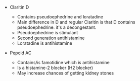   * Claritin D

    * Contains pseudoephedrine and loratadine
    * Main difference in D and regular Claritin is that D contains pseudoephedrine. it's a decongestant. 
    * Pseudoephedrine is stimulant
    * Second generation antihistamine 
    * Loratadine is antihistamine 
  * Pepcid AC
    * Contains/is famotidine which is antihistamine
    * Is a histamine-2 blocker (H2 blocker)
    * May increase chances of getting kidney stones